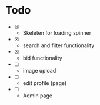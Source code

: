 # Todo

- [x] - Skeleten for loading spinner
- [x] - search and filter functionality
- [x] - bid functionality
- [ ] - image upload
- [ ] - edit profile (page)
- [ ] - Admin page
